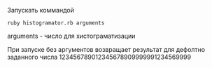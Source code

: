 Запускать коммандой
```
ruby histogramator.rb arguments
```

arguments - число для хистограматизации

При запуске без аргументов возвращает результат для дефолтно заданного числа 123456789012345678909999991234569999

